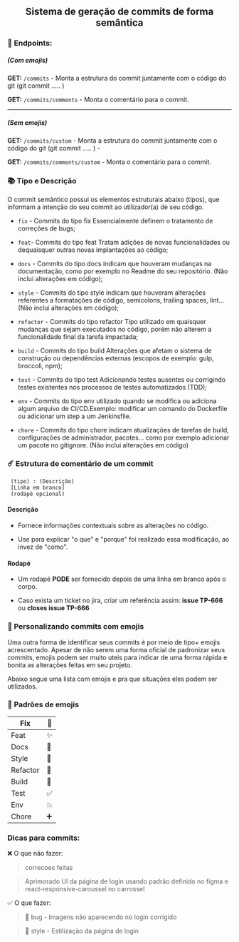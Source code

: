 <center>
<h2>
Sistema de geração de commits de forma semântica
</h2> 
</center>


###  📱 Endpoints:
##### (Com emojis)

**GET:** `/commits` - Monta a estrutura do commit juntamente com o código do git (git commit ..... )

**GET:** `/commits/comments` - Monta o comentário para o commit.

------------


##### (Sem emojis)
**GET:** `/commits/custom` - Monta a estrutura do commit juntamente com o código do git (git commit ..... ) -

**GET:** `/commits/comments/custom` - Monta o comentário para o commit.

###  📚 Tipo e Descrição
O commit semântico possui os elementos estruturais abaixo (tipos), que informam a intenção do seu commit ao utilizador(a) de seu código.

- `fix` - Commits do tipo fix Essencialmente definem o tratamento de correções de bugs;

- `feat`- Commits do tipo feat Tratam adições de novas funcionalidades ou dequaisquer outras novas implantações ao código;

- `docs` - Commits do tipo docs indicam que houveram mudanças na documentação, como por exemplo no Readme do seu repositório. (Não inclui alterações em código);

- `style` - Commits do tipo style indicam que houveram alterações referentes a formatações de código, semicolons, trailing spaces, lint... (Não inclui alterações em código);

- `refactor` - Commits do tipo refactor Tipo utilizado em quaisquer mudanças que sejam executados no código, porém não alterem a funcionalidade final da tarefa impactada;

- `build` - Commits do tipo build Alterações que afetam o sistema de construção ou dependências externas (escopos de exemplo: gulp, broccoli, npm);

- `test` - Commits do tipo test Adicionando testes ausentes ou corrigindo testes existentes nos processos de testes automatizados (TDD);

- `env` - Commits do tipo env utilizado quando se modifica ou adiciona algum arquivo de CI/CD.Exemplo: modificar um comando do Dockerfile ou adicionar um step a um Jenkinsfile.

- `chore` - Commits do tipo chore indicam atualizações de tarefas de build, configurações de administrador, pacotes... como por exemplo adicionar um pacote no gitignore. (Não inclui alterações em código)

### ☄️ Estrutura de comentário de um commit

     (tipo) : (Descrição)
     [Linha em branco]
     (rodapé opcional)

#### Descrição
- Fornece informações contextuais sobre as alterações no código.

- Use para explicar "o que" e "porque" foi realizado essa modificação, ao invez de "como".

#### Rodapé
- Um rodapé **PODE** ser fornecido depois de uma linha em branco após o corpo.

- Caso exista um ticket no jira, criar um referência assim: **issue TP-666** ou **closes issue TP-666**


###  🔮 Personalizando commits com emojis

Uma outra forma de identificar seus commits é por meio de tipo+ emojis acrescentado. Apesar de não serem uma forma oficial de padronizar seus commits, emojis podem ser muito uteis para indicar de uma forma rápida e bonita as alterações feitas em seu projeto.

Abaixo segue uma lista com emojis e pra que situações eles podem ser utilizados.

### 🚀 Padrões de emojis

| Fix  | 🐛  |
| ------------ | ------------ |
|  Feat | ✨  |
|  Docs | 📝  |
|  Style | 🎨  |
|  Refactor |  🔨 |
|  Build | 🚧  |
|  Test | ✅  |
|  Env | 💥  |
|  Chore | ➕  |

### Dicas para commits:

❌ O que não fazer:

> correcoes feitas

> Aprimorado UI da página de login usando padrão definido no figma e react-responsive-caroussel no carrossel

✅ O que fazer:

> 🐛 bug - Imagens não aparecendo no login corrigido

> 🎨 style - Estilização da página de login


